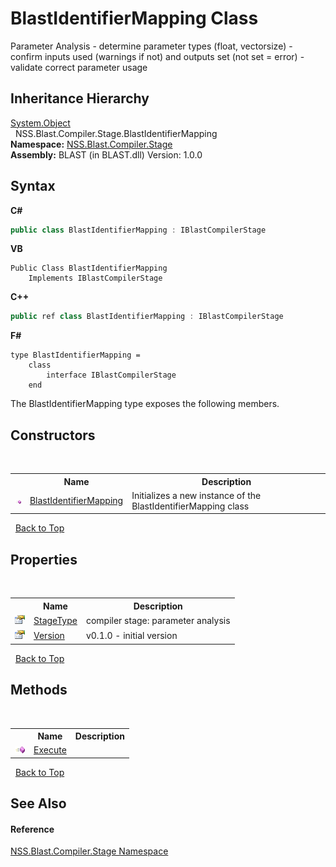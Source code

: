 # BlastIdentifierMapping Class
 

Parameter Analysis - determine parameter types (float, vectorsize) - confirm inputs used (warnings if not) and outputs set (not set = error) - validate correct parameter usage


## Inheritance Hierarchy
<a href="https://docs.microsoft.com/dotnet/api/system.object" target="_blank" rel="noopener noreferrer">System.Object</a><br />&nbsp;&nbsp;NSS.Blast.Compiler.Stage.BlastIdentifierMapping<br />
**Namespace:**&nbsp;<a href="f44e629d-16ad-ce78-c6d1-bb239589698b.md">NSS.Blast.Compiler.Stage</a><br />**Assembly:**&nbsp;BLAST (in BLAST.dll) Version: 1.0.0

## Syntax

**C#**<br />
``` C#
public class BlastIdentifierMapping : IBlastCompilerStage
```

**VB**<br />
``` VB
Public Class BlastIdentifierMapping
	Implements IBlastCompilerStage
```

**C++**<br />
``` C++
public ref class BlastIdentifierMapping : IBlastCompilerStage
```

**F#**<br />
``` F#
type BlastIdentifierMapping =  
    class
        interface IBlastCompilerStage
    end
```

The BlastIdentifierMapping type exposes the following members.


## Constructors
&nbsp;<table><tr><th></th><th>Name</th><th>Description</th></tr><tr><td>![Public method](media/pubmethod.gif "Public method")</td><td><a href="3608510a-f264-06a0-db95-80be1d0dad20.md">BlastIdentifierMapping</a></td><td>
Initializes a new instance of the BlastIdentifierMapping class</td></tr></table>&nbsp;
<a href="#blastidentifiermapping-class">Back to Top</a>

## Properties
&nbsp;<table><tr><th></th><th>Name</th><th>Description</th></tr><tr><td>![Public property](media/pubproperty.gif "Public property")</td><td><a href="b2ebd3ac-cb35-013b-a8d0-5873736e4880.md">StageType</a></td><td>
compiler stage: parameter analysis</td></tr><tr><td>![Public property](media/pubproperty.gif "Public property")</td><td><a href="9045c117-9a4f-0986-bc4c-764bcc7292fc.md">Version</a></td><td>
v0.1.0 - initial version</td></tr></table>&nbsp;
<a href="#blastidentifiermapping-class">Back to Top</a>

## Methods
&nbsp;<table><tr><th></th><th>Name</th><th>Description</th></tr><tr><td>![Public method](media/pubmethod.gif "Public method")</td><td><a href="4645a0b4-45ff-ad02-1251-a20fea6f3593.md">Execute</a></td><td></td></tr></table>&nbsp;
<a href="#blastidentifiermapping-class">Back to Top</a>

## See Also


#### Reference
<a href="f44e629d-16ad-ce78-c6d1-bb239589698b.md">NSS.Blast.Compiler.Stage Namespace</a><br />